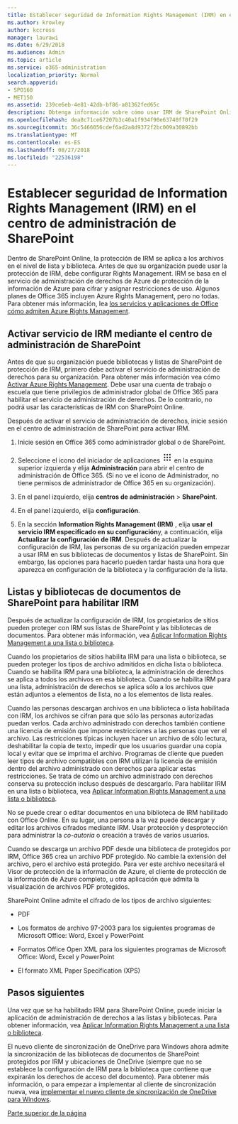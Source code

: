 ```yaml
---
title: Establecer seguridad de Information Rights Management (IRM) en el centro de administración de SharePoint
ms.author: krowley
author: kccross
manager: laurawi
ms.date: 6/29/2018
ms.audience: Admin
ms.topic: article
ms.service: o365-administration
localization_priority: Normal
search.appverid:
- SPO160
- MET150
ms.assetid: 239ce6eb-4e81-42db-bf86-a01362fed65c
description: Obtenga información sobre cómo usar IRM de SharePoint Online a través de Microsoft Azure Active Directory Rights Management Services (RMS) para proteger las bibliotecas de documentos y listas de SharePoint.
ms.openlocfilehash: dea8c71ce67207b3c40a1f934f90e63740f70f29
ms.sourcegitcommit: 36c5466056cdef6ad2a8d9372f2bc009a30892bb
ms.translationtype: MT
ms.contentlocale: es-ES
ms.lasthandoff: 08/27/2018
ms.locfileid: "22536198"
---
```

# <a name="set-up-information-rights-management-irm-in-sharepoint-admin-center"></a>Establecer seguridad de Information Rights Management (IRM) en el centro de administración de SharePoint

Dentro de SharePoint Online, la protección de IRM se aplica a los archivos en el nivel de lista y biblioteca. Antes de que su organización puede usar la protección de IRM, debe configurar Rights Management. IRM se basa en el servicio de administración de derechos de Azure de protección de la información de Azure para cifrar y asignar restricciones de uso. Algunos planes de Office 365 incluyen Azure Rights Management, pero no todas. Para obtener más información, lea [los servicios y aplicaciones de Office cómo admiten Azure Rights Management](https://docs.microsoft.com/azure/information-protection/understand-explore/office-apps-services-support).
  
## <a name="turn-on-irm-service-using-sharepoint-admin-center"></a>Activar servicio de IRM mediante el centro de administración de SharePoint

Antes de que su organización puede bibliotecas y listas de SharePoint de protección de IRM, primero debe activar el servicio de administración de derechos para su organización. Para obtener más información vea cómo [Activar Azure Rights Management](https://docs.microsoft.com/information-protection/deploy-use/activate-service). Debe usar una cuenta de trabajo o escuela que tiene privilegios de administrador global de Office 365 para habilitar el servicio de administración de derechos. De lo contrario, no podrá usar las características de IRM con SharePoint Online.
  
Después de activar el servicio de administración de derechos, inicie sesión en el centro de administración de SharePoint para activar IRM.
  
1. Inicie sesión en Office 365 como administrador global o de SharePoint.
    
2. Seleccione el icono del iniciador de aplicaciones ![El icono del iniciador de aplicaciones de Office 365](media/e5aee650-c566-4100-aaad-4cc2355d909f.png) en la esquina superior izquierda y elija **Administración** para abrir el centro de administración de Office 365. (Si no ve el icono de Administrador, no tiene permisos de administrador de Office 365 en su organización). 
    
3. En el panel izquierdo, elija **centros de administración** \> **SharePoint**.
    
4. En el panel izquierdo, elija **configuración**.
    
5. En la sección **Information Rights Management (IRM)** , elija **usar el servicio IRM especificado en su configuración**y, a continuación, elija **Actualizar la configuración de IRM**. Después de actualizar la configuración de IRM, las personas de su organización pueden empezar a usar IRM en sus bibliotecas de documentos y listas de SharePoint. Sin embargo, las opciones para hacerlo pueden tardar hasta una hora que aparezca en configuración de la biblioteca y la configuración de la lista.
    
## <a name="irm-enable-sharepoint-document-libraries-and-lists"></a>Listas y bibliotecas de documentos de SharePoint para habilitar IRM
<a name="__toc220831191"> </a>

Después de actualizar la configuración de IRM, los propietarios de sitios pueden proteger con IRM sus listas de SharePoint y las bibliotecas de documentos. Para obtener más información, vea [Aplicar Information Rights Management a una lista o biblioteca](apply-irm-to-a-list-or-library.md).
  
Cuando los propietarios de sitios habilita IRM para una lista o biblioteca, se pueden proteger los tipos de archivo admitidos en dicha lista o biblioteca. Cuando se habilita IRM para una biblioteca, la administración de derechos se aplica a todos los archivos en esa biblioteca. Cuando se habilita IRM para una lista, administración de derechos se aplica sólo a los archivos que están adjuntos a elementos de lista, no a los elementos de lista reales.
  
Cuando las personas descargan archivos en una biblioteca o lista habilitada con IRM, los archivos se cifran para que sólo las personas autorizadas puedan verlos. Cada archivo administrado con derechos también contiene una licencia de emisión que impone restricciones a las personas que ver el archivo. Las restricciones típicas incluyen hacer un archivo de sólo lectura, deshabilitar la copia de texto, impedir que los usuarios guardar una copia local y evitar que se imprima el archivo. Programas de cliente que pueden leer tipos de archivo compatibles con IRM utilizan la licencia de emisión dentro del archivo administrado con derechos para aplicar estas restricciones. Se trata de cómo un archivo administrado con derechos conserva su protección incluso después de descargarlo. Para habilitar IRM en una lista o biblioteca, vea [Aplicar Information Rights Management a una lista o biblioteca](apply-irm-to-a-list-or-library.md).
  
No se puede crear o editar documentos en una biblioteca de IRM habilitado con Office Online. En su lugar, una persona a la vez puede descargar y editar los archivos cifrados mediante IRM. Usar protección y desprotección para administrar la *co-autoría* o creación a través de varios usuarios. 
  
Cuando se descarga un archivo PDF desde una biblioteca de protegidos por IRM, Office 365 crea un archivo PDF protegido. No cambie la extensión del archivo, pero el archivo está protegido. Para ver este archivo necesitará el Visor de protección de la información de Azure, el cliente de protección de la información de Azure completo, u otra aplicación que admita la visualización de archivos PDF protegidos. 
  
SharePoint Online admite el cifrado de los tipos de archivo siguientes:
  
- PDF
    
- Los formatos de archivo 97-2003 para los siguientes programas de Microsoft Office: Word, Excel y PowerPoint
    
- Formatos Office Open XML para los siguientes programas de Microsoft Office: Word, Excel y PowerPoint
    
- El formato XML Paper Specification (XPS)
    
## <a name="next-steps"></a>Pasos siguientes
<a name="__toc220831191"> </a>

Una vez que se ha habilitado IRM para SharePoint Online, puede iniciar la aplicación de administración de derechos a las listas y bibliotecas. Para obtener información, vea [Aplicar Information Rights Management a una lista o biblioteca](apply-irm-to-a-list-or-library.md).
  
El nuevo cliente de sincronización de OneDrive para Windows ahora admite la sincronización de las bibliotecas de documentos de SharePoint protegidos por IRM y ubicaciones de OneDrive (siempre que no se establece la configuración de IRM para la biblioteca que contiene que expirarán los derechos de acceso del documento). Para obtener más información, o para empezar a implementar al cliente de sincronización nueva, vea [implementar el nuevo cliente de sincronización de OneDrive para Windows](https://support.office.com/article/3f3a511c-30c6-404a-98bf-76f95c519668).
  
[Parte superior de la página](set-up-irm-in-sp-admin-center.md#__top)
  


